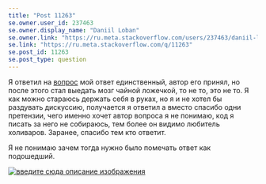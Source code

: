 ```yaml
---
title: "Post 11263"
se.owner.user_id: 237463
se.owner.display_name: "Daniil Loban"
se.owner.link: "https://ru.meta.stackoverflow.com/users/237463/daniil-loban"
se.link: "https://ru.meta.stackoverflow.com/q/11263"
se.post_id: 11263
se.post_type: question
---
```

<p>Я ответил на <a href="https://ru.stackoverflow.com/questions/1226242/%D0%98%D0%B3%D1%80%D0%B0-%D0%B7%D0%BC%D0%B5%D0%B9%D0%BA%D0%B0-%D0%91%D0%B0%D0%B3%D0%B8/1226291?noredirect=1#comment2147961_1226291">вопрос</a>  мой ответ единственный, автор его принял, но после этого стал выедать мозг чайной ложечкой, то не то, это не то. Я как можно стараюсь держать себя в руках, но я и не хотел бы раздувать дискуссию, получается я ответил а вместо спасибо одни претензии, чего именно хочет автор вопроса я не понимаю, код я писать за него не собираюсь, тем более он видимо любитель холиваров. Заранее, спасибо тем кто ответит.</p>
<p>Я не понимаю зачем тогда нужно было помечать ответ как подошедший.</p>
<p><a href="https://i.stack.imgur.com/8E8Te.png" rel="nofollow noreferrer"><img src="https://i.stack.imgur.com/8E8Te.png" alt="введите сюда описание изображения" /></a></p>
